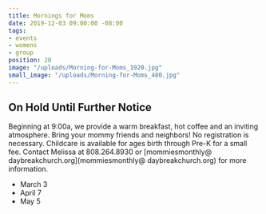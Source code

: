 ```yaml
---
title: Mornings for Moms
date: 2019-12-03 09:00:00 -08:00
tags:
- events
- womens
- group
position: 20
image: "/uploads/Morning-for-Moms_1920.jpg"
small_image: "/uploads/Morning-for-Moms_480.jpg"
---
```


## On Hold Until Further Notice

Beginning at 9:00a, we provide a warm breakfast, hot coffee and an inviting atmosphere. Bring your mommy friends and neighbors! No registration is necessary. Childcare is available for ages birth through Pre-K for a small fee. Contact Melissa
at 808.264.8930 or [mommiesmonthly@ daybreakchurch.org](mommiesmonthly@ daybreakchurch.org) for more information.

* March 3
* April 7
* May 5